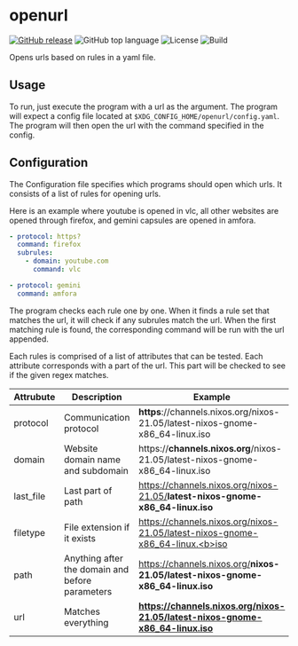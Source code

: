 # openurl
[![GitHub release](https://img.shields.io/github/release/jo1gi/openurl.svg)](https://github.com/jo1gi/openurl/releases)
![GitHub top language](https://img.shields.io/github/languages/top/jo1gi/openurl)
![License](https://img.shields.io/github/license/jo1gi/openurl)
![Build](https://img.shields.io/github/workflow/status/jo1gi/openurl/tests)

Opens urls based on rules in a yaml file.

## Usage
To run, just execute the program with a url as the argument. The program will
expect a config file located at `$XDG_CONFIG_HOME/openurl/config.yaml`. The
program will then open the url with the command specified in the config.

## Configuration
The Configuration file specifies which programs should open which urls. It
consists of a list of rules for opening urls.

Here is an example where youtube is opened in vlc, all other websites are
opened through firefox, and gemini capsules are opened in amfora.
```yaml
- protocol: https?
  command: firefox
  subrules:
    - domain: youtube.com
      command: vlc

- protocol: gemini
  command: amfora
```

The program checks each rule one by one. When it finds a rule set that matches
the url, it will check if any subrules match the url. When the first matching
rule is found, the corresponding command will be run with the url appended.

Each rules is comprised of a list of attributes that can be tested. Each
attribute corresponds with a part of the url. This part will be checked to see
if the given regex matches.

| Attrubute | Description                                     | Example                                                                           |
|-----------|-------------------------------------------------|-----------------------------------------------------------------------------------|
| protocol  | Communication protocol                          | <b>https</b>://channels.nixos.org/nixos-21.05/latest-nixos-gnome-x86_64-linux.iso |
| domain    | Website domain name and subdomain               | https://<b>channels.nixos.org</b>/nixos-21.05/latest-nixos-gnome-x86_64-linux.iso |
| last_file | Last part of path                               | https://channels.nixos.org/nixos-21.05/<b>latest-nixos-gnome-x86_64-linux.iso</b> |
| filetype  | File extension if it exists                     | https://channels.nixos.org/nixos-21.05/latest-nixos-gnome-x86_64-linux.<b>iso</b> |
| path      | Anything after the domain and before parameters | https://channels.nixos.org/<b>nixos-21.05/latest-nixos-gnome-x86_64-linux.iso</b> |
| url       | Matches everything                              | <b>https://channels.nixos.org/nixos-21.05/latest-nixos-gnome-x86_64-linux.iso</b> |
